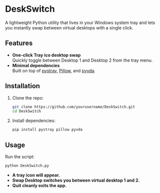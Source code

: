 # DeskSwitch

A lightweight Python utility that lives in your Windows system tray and lets you instantly swap between virtual desktops with a single click.


## Features

- **One-click Tray ico desktop swap**  
  Quickly toggle between Desktop 1 and Desktop 2 from the tray menu.
- **Minimal dependencies**  
  Built on top of [pystray](https://pypi.org/project/pystray/), [Pillow](https://pypi.org/project/Pillow/), and [pyvda](https://pypi.org/project/pyvda/).

## Installation

1. Clone the repo:
   ```bash
   git clone https://github.com/yourusername/DeskSwitch.git
   cd DeskSwitch


2. Install dependencies:
   ```bash
   pip install pystray pillow pyvda
   

## Usage
Run the script:
  ```bash
  python DeskSwitch.py
  ``` 
- **A tray icon will appear.**  
- **Swap Desktop switches you between virtual desktop 1 and 2.**
- **Quit cleanly exits the app.**  
